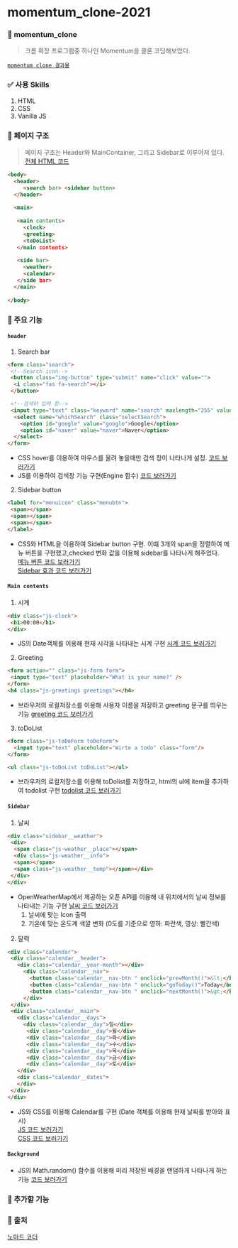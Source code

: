 # momentum_clone-2021
 
### 📖 momentum_clone
> 크롬 확장 프로그램중 하나인 Momentum을 클론 코딩해보았다. <br>

[`momentum clone 결과물`](https://park-seung-hun.github.io/momentum_clone-2021/)<br>

### ✅ 사용 Skills
  1. HTML
  2. CSS
  3. Vanilla JS

### 📒 페이지 구조
> 페이지 구조는 Header와 MainContainer, 그리고 Sidebar로 이루어져 있다. [전체 HTML 코드](https://github.com/Park-Seung-Hun/momentum_clone-2021/blob/main/index.html)
```html
<body>
  <header>
     <search bar> <sidebar button>
  </header>
      
  <main>
   
   <main contents>
     <clock>
     <greeting>
     <toDoList>
   </main contents>
     
   <side bar>
     <weather>
     <calendar>
   </side bar>
  </main>
   
</body>
```

### 📕 주요 기능 
#### `header`
1. Search bar  
```html
<form class="search">
 <!--Search icon-->
 <button class="img-button" type="submit" name="click" value="">
  <i class="fas fa-search"></i>
 </button>

 <!--검색어 입력 창-->
 <input type="text" class="keyword" name="search" maxlength="255" value="" autocomplete="off">
  <select name="whichSearch" class="selectSearch">
    <option id="google" value="google">Google</option>
    <option id="naver" value="naver">Naver</option>
  </select>
</form>
```
   - CSS hover를 이용하여 마우스를 올려 놓을때만 검색 창이 나타나게 설정. [코드 보러가기](https://github.com/Park-Seung-Hun/momentum_clone-2021/blob/main/css/contents/search.css)
   - JS를 이용하여 검색창 기능 구현(Engine 함수) [코드 보러가기](https://github.com/Park-Seung-Hun/momentum_clone-2021/blob/main/js/search.js)

2. Sidebar button
```html
<label for="menuicon" class="menubtn">
 <span></span>
 <span></span>
 <span></span>
</label>
```
  - CSS와 HTML을 이용하여 Sidebar button 구현. 이떄 3개의 span을 정렬하여 메뉴 버튼을 구현했고,checked 변화 값을 이용해 sidebar를 나타나게 해주었다. <br>
  [메뉴 버튼 코드 보러가기](https://github.com/Park-Seung-Hun/momentum_clone-2021/blob/main/css/contents/header.css)<br>
  [Sidebar 효과 코드 보러가기](https://github.com/Park-Seung-Hun/momentum_clone-2021/blob/main/css/contents/header.css#L55)

#### `Main contents`

1. 시계
```html
<div class="js-clock">
 <h1>00:00</h1>
</div>
```
  - JS의 Date객체를 이용해 현재 시각을 나타내는 시계 구현 [시계 코드 보러가기](https://github.com/Park-Seung-Hun/momentum_clone-2021/blob/main/js/clock.js)
  
2. Greeting
```html
<form action="" class="js-form form">
 <input type="text" placeholder="What is your name?" />
</form>
<h4 class="js-greetings greetings"></h4>
```
  - 브라우저의 로컬저장소를 이용해 사용자 이름을 저장하고 greeting 문구를 띄우는 기능 [greeting 코드 보러가기](https://github.com/Park-Seung-Hun/momentum_clone-2021/blob/main/js/gretting.js)
  
3. toDoList
```html
<form class="js-toDoForm toDoForm">
  <input type="text" placeholder="Wirte a todo" class="form"/>
</form>

<ul class="js-toDoList toDoList"></ul>
```
  - 브라우저의 로컬저장소를 이용해 toDolist를 저장하고, html의 ul에 item을 추가하여 todolist 구현 [todolist 코드 보러가기](https://github.com/Park-Seung-Hun/momentum_clone-2021/blob/main/js/todo.js)
  
#### `Sidebar`
1. 날씨
```html
<div class="sidebar__weather">
 <div>
  <span class="js-weather__place"></span>
  <div class="js-weather__info">
  <span></span>
  <span class="js-weather__temp"></span></div>
 </div>
</div>
```

 - OpenWeatherMap에서 제공하는 오픈 API를 이용해 내 위치에서의 날씨 정보를 나타내는 기능 구현 [날씨 코드 보러가기](https://github.com/Park-Seung-Hun/momentum_clone-2021/blob/main/js/weather.js)
   1. 날씨에 맞는 Icon 출력
   2. 기온에 맞는 온도계 색깔 변화 (0도를 기준으로 영하: 파란색, 영상: 빨간색)

2. 달력
```html
<div class="calendar">
 <div class="calendar__header">
   <div class="calendar__year-month"></div>
     <div class="calendar__nav">
       <button class="calendar__nav-btn " onclick="prevMonth()">&lt;</button>
       <button class="calendar__nav-btn " onclick="goToday()">Today</button>
       <button class="calendar__nav-btn " onclick="nextMonth()">&gt;</button>
     </div>
 </div>
 <div class="calendar__main">
   <div class="calendar__days">
     <div class="calendar__day">일</div>
      <div class="calendar__day">월</div>
      <div class="calendar__day">화</div>
      <div class="calendar__day">수</div>
      <div class="calendar__day">목</div>
      <div class="calendar__day">금</div>
      <div class="calendar__day">토</div>
   </div>
   <div class="calendar__dates">
   </div>
 </div>
</div>
```
 - JS와 CSS를 이용해 Calendar를 구현 (Date 객체를 이용해 현재 날짜를 받아와 표시)<br>
   [JS 코드 보러가기](https://github.com/Park-Seung-Hun/momentum_clone-2021/blob/main/js/calendar.js)<br>
   [CSS 코드 보러가기](https://github.com/Park-Seung-Hun/momentum_clone-2021/blob/main/css/contents/calendar.css)

#### `Background`
 - JS의 Math.random() 함수를 이용해 미리 저장된 배경을 랜덤하게 나타나게 하는 기능 
 [코드 보러가기](https://github.com/Park-Seung-Hun/momentum_clone-2021/blob/main/js/bg.js) 
 
### 📘 추가할 기능


### 📙 출처
[노마드 코더](https://nomadcoders.co/)<br>



